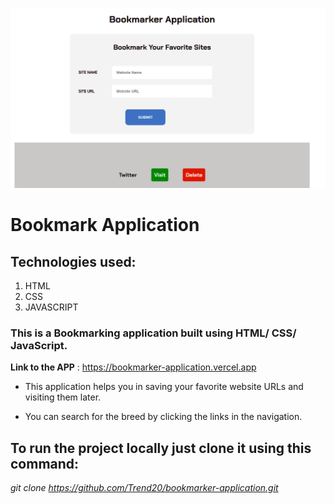![](images/bookmark.png)

# Bookmark Application

## Technologies used: 
   1. HTML
   2. CSS
   3. JAVASCRIPT

### This is a Bookmarking application built using HTML/ CSS/ JavaScript.

**Link to the APP** :  https://bookmarker-application.vercel.app

* This application helps you in saving your favorite website URLs and visiting them later.

* You can search for the breed by clicking the links in the navigation.


## To run the project locally just clone it using this command: 

*git clone https://github.com/Trend20/bookmarker-application.git*